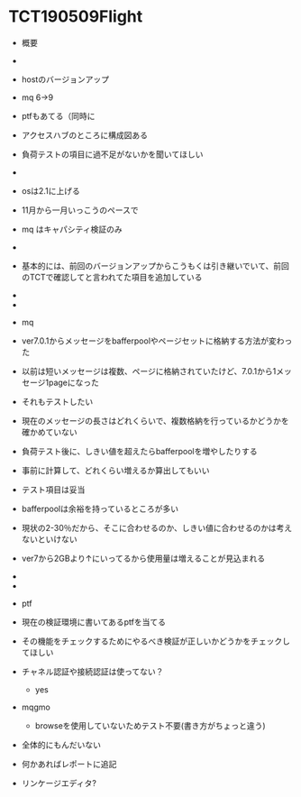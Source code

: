 # TCT190509Flight


- 概要
-
- hostのバージョンアップ
- mq 6->9
- ptfもあてる（同時に
-	アクセスハブのところに構成図ある
-	負荷テストの項目に過不足がないかを聞いてほしい
-
- osは2.1に上げる
- 11月から一月いっこうのペースで
-	mq はキャパシティ検証のみ
-
-	基本的には、前回のバージョンアップからこうもくは引き継いでいて、前回のTCTで確認してと言われてた項目を追加している
-
-
-	mq
-	ver7.0.1からメッセージをbafferpoolやページセットに格納する方法が変わった
-	以前は短いメッセージは複数、ページに格納されていたけど、7.0.1から1メッセージ1pageになった
- それもテストしたい
- 現在のメッセージの長さはどれくらいで、複数格納を行っているかどうかを確かめていない
- 負荷テスト後に、しきい値を超えたらbafferpoolを増やしたりする
- 事前に計算して、どれくらい増えるか算出してもいい
- テスト項目は妥当
- bafferpoolは余裕を持っているところが多い
- 現状の2-30％だから、そこに合わせるのか、しきい値に合わせるのかは考えないといけない
- ver7から2GBより↑にいってるから使用量は増えることが見込まれる
-
-
- ptf
- 現在の検証環境に書いてあるptfを当てる
- その機能をチェックするためにやるべき検証が正しいかどうかをチェックしてほしい
- チャネル認証や接続認証は使ってない？
	-	yes
-	mqgmo
	-	 browseを使用していないためテスト不要(書き方がちょっと違う)
-	全体的にもんだいない　
-	何かあればレポートに追記


- リンケージエディタ?


